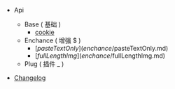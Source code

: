- Api
  - Base ( 基础 )
    - [cookie](base/cookie.md)
  - Enchance ( 增强 $ )
    - [$pasteTextOnly](enchance/$pasteTextOnly.md)
    - [$fullLengthImg](enchance/$fullLengthImg.md)
  - Plug ( 插件 _ )

- [Changelog](changelog.md)
